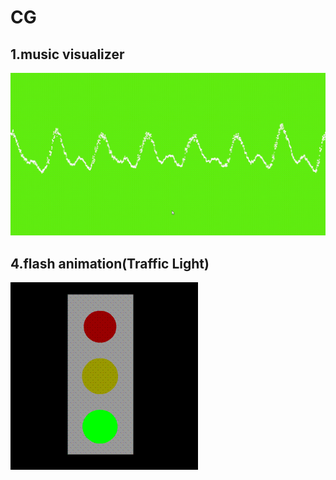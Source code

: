 # CG
## 1.music visualizer
<img src="https://github.com/luochonghai/CG/blob/master/MV/out.gif"  alt="music_visualizer_graph_for beibei(Ronghao Li)"/>

## 4.flash animation(Traffic Light)
<img src="https://github.com/luochonghai/CG/blob/master/FLA/TrafficLight.gif"  alt="flash_animation(Traffic_Light)"/>
